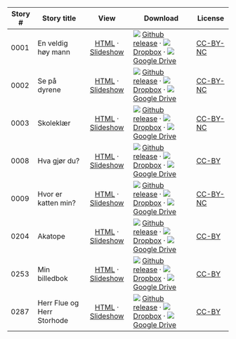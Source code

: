 Story #  | Story title | View | Download | License
-------- | -----------  |:-------:| ---------------- | -------
0001 | En veldig høy mann | [HTML](https://global-asp.github.io/stories/no/0001_en-veldig-høy-mann.html) · [Slideshow](https://global-asp.github.io/stories/no/0001_en-veldig-høy-mann_slides.html) | ![](https://cloud.githubusercontent.com/assets/9295750/9483128/0e089e5e-4b51-11e5-98ca-6da5cef156a7.png) [Github release](https://github.com/global-asp/global-asp/releases/download/v1.0/no.zip) · ![](https://avatars0.githubusercontent.com/u/559357?v=3&s=24) [Dropbox](https://www.dropbox.com/s/ona8gaetcci9m5f/no.zip) · ![](https://cloud.githubusercontent.com/assets/9295750/9473522/1d6fdde4-4b10-11e5-98f5-aa6c6b04a08e.png) [Google Drive](https://drive.google.com/file/d/0B59ZADK9EsbsVmtZTlhSZlhpQkU/view?usp=sharing) | [CC-BY-NC](http://creativecommons.org/licenses/by-nc/3.0/)
0002 | Se på dyrene | [HTML](https://global-asp.github.io/stories/no/0002_se-på-dyrene.html) · [Slideshow](https://global-asp.github.io/stories/no/0002_se-på-dyrene_slides.html) | ![](https://cloud.githubusercontent.com/assets/9295750/9483128/0e089e5e-4b51-11e5-98ca-6da5cef156a7.png) [Github release](https://github.com/global-asp/global-asp/releases/download/v1.0/no.zip) · ![](https://avatars0.githubusercontent.com/u/559357?v=3&s=24) [Dropbox](https://www.dropbox.com/s/ona8gaetcci9m5f/no.zip) · ![](https://cloud.githubusercontent.com/assets/9295750/9473522/1d6fdde4-4b10-11e5-98f5-aa6c6b04a08e.png) [Google Drive](https://drive.google.com/file/d/0B59ZADK9EsbsVmtZTlhSZlhpQkU/view?usp=sharing) | [CC-BY-NC](http://creativecommons.org/licenses/by-nc/3.0/)
0003 | Skoleklær | [HTML](https://global-asp.github.io/stories/no/0003_skoleklær.html) · [Slideshow](https://global-asp.github.io/stories/no/0003_skoleklær_slides.html) | ![](https://cloud.githubusercontent.com/assets/9295750/9483128/0e089e5e-4b51-11e5-98ca-6da5cef156a7.png) [Github release](https://github.com/global-asp/global-asp/releases/download/v1.0/no.zip) · ![](https://avatars0.githubusercontent.com/u/559357?v=3&s=24) [Dropbox](https://www.dropbox.com/s/ona8gaetcci9m5f/no.zip) · ![](https://cloud.githubusercontent.com/assets/9295750/9473522/1d6fdde4-4b10-11e5-98f5-aa6c6b04a08e.png) [Google Drive](https://drive.google.com/file/d/0B59ZADK9EsbsVmtZTlhSZlhpQkU/view?usp=sharing) | [CC-BY-NC](http://creativecommons.org/licenses/by-nc/3.0/)
0008 | Hva gjør du? | [HTML](https://global-asp.github.io/stories/no/0008_hva-gjør-du.html) · [Slideshow](https://global-asp.github.io/stories/no/0008_hva-gjør-du_slides.html) | ![](https://cloud.githubusercontent.com/assets/9295750/9483128/0e089e5e-4b51-11e5-98ca-6da5cef156a7.png) [Github release](https://github.com/global-asp/global-asp/releases/download/v1.0/no.zip) · ![](https://avatars0.githubusercontent.com/u/559357?v=3&s=24) [Dropbox](https://www.dropbox.com/s/ona8gaetcci9m5f/no.zip) · ![](https://cloud.githubusercontent.com/assets/9295750/9473522/1d6fdde4-4b10-11e5-98f5-aa6c6b04a08e.png) [Google Drive](https://drive.google.com/file/d/0B59ZADK9EsbsVmtZTlhSZlhpQkU/view?usp=sharing) | [CC-BY](https://creativecommons.org/licenses/by/3.0/)
0009 | Hvor er katten min? | [HTML](https://global-asp.github.io/stories/no/0009_hvor-er-katten-min.html) · [Slideshow](https://global-asp.github.io/stories/no/0009_hvor-er-katten-min_slides.html) | ![](https://cloud.githubusercontent.com/assets/9295750/9483128/0e089e5e-4b51-11e5-98ca-6da5cef156a7.png) [Github release](https://github.com/global-asp/global-asp/releases/download/v1.0/no.zip) · ![](https://avatars0.githubusercontent.com/u/559357?v=3&s=24) [Dropbox](https://www.dropbox.com/s/ona8gaetcci9m5f/no.zip) · ![](https://cloud.githubusercontent.com/assets/9295750/9473522/1d6fdde4-4b10-11e5-98f5-aa6c6b04a08e.png) [Google Drive](https://drive.google.com/file/d/0B59ZADK9EsbsVmtZTlhSZlhpQkU/view?usp=sharing) | [CC-BY-NC](http://creativecommons.org/licenses/by-nc/3.0/)
0204 | Akatope | [HTML](https://global-asp.github.io/stories/no/0204_akatope.html) · [Slideshow](https://global-asp.github.io/stories/no/0204_akatope_slides.html) | ![](https://cloud.githubusercontent.com/assets/9295750/9483128/0e089e5e-4b51-11e5-98ca-6da5cef156a7.png) [Github release](https://github.com/global-asp/global-asp/releases/download/v1.0/no.zip) · ![](https://avatars0.githubusercontent.com/u/559357?v=3&s=24) [Dropbox](https://www.dropbox.com/s/ona8gaetcci9m5f/no.zip) · ![](https://cloud.githubusercontent.com/assets/9295750/9473522/1d6fdde4-4b10-11e5-98f5-aa6c6b04a08e.png) [Google Drive](https://drive.google.com/file/d/0B59ZADK9EsbsVmtZTlhSZlhpQkU/view?usp=sharing) | [CC-BY](https://creativecommons.org/licenses/by/3.0/)
0253 | Min billedbok | [HTML](https://global-asp.github.io/stories/no/0253_min_billedbok.html) · [Slideshow](https://global-asp.github.io/stories/no/0253_min_billedbok_slides.html) | ![](https://cloud.githubusercontent.com/assets/9295750/9483128/0e089e5e-4b51-11e5-98ca-6da5cef156a7.png) [Github release](https://github.com/global-asp/global-asp/releases/download/v1.0/no.zip) · ![](https://avatars0.githubusercontent.com/u/559357?v=3&s=24) [Dropbox](https://www.dropbox.com/s/ona8gaetcci9m5f/no.zip) · ![](https://cloud.githubusercontent.com/assets/9295750/9473522/1d6fdde4-4b10-11e5-98f5-aa6c6b04a08e.png) [Google Drive](https://drive.google.com/file/d/0B59ZADK9EsbsVmtZTlhSZlhpQkU/view?usp=sharing) | [CC-BY](https://creativecommons.org/licenses/by/3.0/)
0287 | Herr Flue og Herr Storhode | [HTML](https://global-asp.github.io/stories/no/0287_herr-flue-og-herr-storhode.html) · [Slideshow](https://global-asp.github.io/stories/no/0287_herr-flue-og-herr-storhode_slides.html) | ![](https://cloud.githubusercontent.com/assets/9295750/9483128/0e089e5e-4b51-11e5-98ca-6da5cef156a7.png) [Github release](https://github.com/global-asp/global-asp/releases/download/v1.0/no.zip) · ![](https://avatars0.githubusercontent.com/u/559357?v=3&s=24) [Dropbox](https://www.dropbox.com/s/ona8gaetcci9m5f/no.zip) · ![](https://cloud.githubusercontent.com/assets/9295750/9473522/1d6fdde4-4b10-11e5-98f5-aa6c6b04a08e.png) [Google Drive](https://drive.google.com/file/d/0B59ZADK9EsbsVmtZTlhSZlhpQkU/view?usp=sharing) | [CC-BY](https://creativecommons.org/licenses/by/3.0/)
